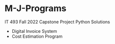 # M-J-Programs
IT 493 Fall 2022 Capstone Project Python Solutions
- Digital Invoice System
- Cost Estimation Program
